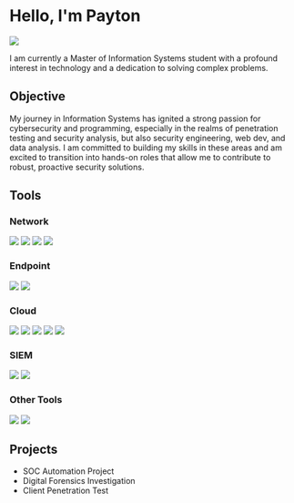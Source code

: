 # Hello, I'm Payton
<a href="https://linkedin.com"><img src="https://img.shields.io/badge/-LinkedIn-0072b1?&style=for-the-badge&logo=linkedin&logoColor=white" /></a>


I am currently a Master of Information Systems student with a profound interest in technology and a dedication to solving complex problems.

## Objective

My journey in Information Systems has ignited a strong passion for cybersecurity and programming, especially in the realms of penetration testing and security analysis, but also security engineering, web dev, and data analysis. I am committed to building my skills in these areas and am excited to transition into hands-on roles that allow me to contribute to robust, proactive security solutions.
<!--
## Skills

| Skill                                         | Associated Project         |
|-----------------------------------------------|----------------------------|
| SIEM Implementation and Log Analysis          | <a href="https://google.com">Detection Lab</a>|
| Network Traffic Monitoring and Attack Detection | <a href="https://google.com">Detection Lab</a>|
| Security Automation with Shuffle SOAR         | SOC Automation Lab|
| Incident Response Planning and Execution      | SOC Automation Lab|
| Case Management with TheHive                  | SOC Automation Lab|
| Scripting and Automation for Threat Mitigation | SOC Automation Lab|
-->

## Tools

### Network
<div>
    <img src="https://img.shields.io/badge/-Wireshark-1679A7?&style=for-the-badge&logo=Wireshark&logoColor=white" />
    <img src="https://img.shields.io/badge/-Nmap-005B5D?style=for-the-badge&logo=Nmap&logoColor=white" />
    <img src="https://img.shields.io/badge/-pfSense-223860?style=for-the-badge&logo=pfSense&logoColor=white" />
    <img src="https://img.shields.io/badge/-Suricata-5B2D71?style=for-the-badge&logo=suricata&logoColor=white" />
</div>

### Endpoint
<div>
    <img src="https://img.shields.io/badge/-Sysmon-00A4EF?style=for-the-badge&logo=Microsoft&logoColor=white" />
    <img src="https://img.shields.io/badge/-OSSEC-003D99?style=for-the-badge&logo=ossec&logoColor=white" />
</div>

### Cloud
<div>
  <img src="https://img.shields.io/badge/-Elastic_Stack-00A3E0?style=for-the-badge&logo=Elastic&logoColor=white" />
  <img src="https://img.shields.io/badge/-AWS_CloudTrail-FF9900?style=for-the-badge&logo=Amazon-AWS&logoColor=white" />
  <img src="https://img.shields.io/badge/-Amazon_EC2-FF9900?&style=for-the-badge&logo=Amazon-EC2&logoColor=white" />
  <img src="https://img.shields.io/badge/-Amazon_S3-569A31?&style=for-the-badge&logo=Amazon-S3&logoColor=white" />
  <img src="https://img.shields.io/badge/-Amazon_RDS-527FFF?&style=for-the-badge&logo=Amazon-RDS&logoColor=white" />
</div>

### SIEM
<div>
    <img src="https://img.shields.io/badge/-Splunk-000000?&style=for-the-badge&logo=Splunk&logoColor=white" />
    <img src="https://img.shields.io/badge/-Graylog-00B4F0?style=for-the-badge&logo=Graylog&logoColor=white" />
</div>

### Other Tools
<div>
    <img src="https://img.shields.io/badge/-Snort-FF0000?style=for-the-badge&logo=Snort&logoColor=white" />
    <img src="https://img.shields.io/badge/-Metasploit-5E0F26?style=for-the-badge&logo=Metasploit&logoColor=white" />
</div>

<!--
## Certifications
[Provide certifications that you have obtained. Use ChatGPT to help create the link - Remove this afterwards]]
<div>
<img src="https://img.shields.io/badge/-Security%2B-FF0000?&style=for-the-badge&logo=CompTIA&logoColor=white" />
<img src="https://img.shields.io/badge/-Network%2B-007ACC?&style=for-the-badge&logo=CompTIA&logoColor=white" />
<img src="https://img.shields.io/badge/-A%2B-4D4D4D?&style=for-the-badge&logo=CompTIA&logoColor=white" />
<img src="https://img.shields.io/badge/-CDSA-006400?&style=for-the-badge&logoColor=white" />
<img src="https://img.shields.io/badge/-CCD-000080?&style=for-the-badge&logoColor=white" />
</div>
-->

## Projects
- SOC Automation Project
- Digital Forensics Investigation
- Client Penetration Test

